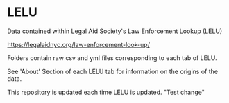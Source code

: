 # LELU
Data contained within Legal Aid Society's Law Enforcement Lookup (LELU)

https://legalaidnyc.org/law-enforcement-look-up/

Folders contain raw csv and yml files corresponding to each tab of LELU.

See 'About' Section of each LELU tab for information on the origins of the data. 

This repository is updated each time LELU is updated. 
"Test change" 
